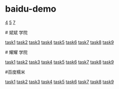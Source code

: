 # baidu-demo

<a href="https://jhf988.github.io/baidu-demo/4.html">4</a>
<a href="https://jhf988.github.io/baidu-demo/5.html">5</a>
<a href="https://jhf988.github.io/baidu-demo/7.html">7</a>

# 斌斌 学院

<a href="https://jhf988.github.io/baidu-demo/task1.html">task1</a>
<a href="https://jhf988.github.io/baidu-demo/task2.html">task2</a>
<a href="https://jhf988.github.io/baidu-demo/task3.html">task3</a>
<a href="https://jhf988.github.io/baidu-demo/task4.html">task4</a>
<a href="https://jhf988.github.io/baidu-demo/task5.html">task5</a>
<a href="https://jhf988.github.io/baidu-demo/task6.html">task6</a>
<a href="https://jhf988.github.io/baidu-demo/task7.html">task7</a>
<a href="https://jhf988.github.io/baidu-demo/task8.html">task8</a>
<a href="https://jhf988.github.io/baidu-demo/task9.html">task9</a>

# 耀耀 学院

<a href="https://jhf988.github.io/baidu-demo/yy/yy1.html">task1</a>
<a href="https://jhf988.github.io/baidu-demo/yy/yy2.html">task2</a>
<a href="https://jhf988.github.io/baidu-demo/yy/yy3.html">task3</a>
<a href="https://jhf988.github.io/baidu-demo/yy/yy4.html">task4</a>
<a href="https://jhf988.github.io/baidu-demo/yy/yy5.html">task5</a>
<a href="https://jhf988.github.io/baidu-demo/yy/yy6.html">task6</a>
<a href="https://jhf988.github.io/baidu-demo/yy/yy7.html">task7</a>
<a href="https://jhf988.github.io/baidu-demo/yy/yy8.html">task8</a>
<a href="https://jhf988.github.io/baidu-demo/yy/yy9.html">task9</a>

#百度糯米 

<a href="https://jhf988.github.io/baidu-demo/nm/nm1.html">task1</a>
<a href="https://jhf988.github.io/baidu-demo/nm/nm2.html">task2</a>
<a href="https://jhf988.github.io/baidu-demo/nm/nm3.html">task3</a>
<a href="https://jhf988.github.io/baidu-demo/nm/nm4.html">task4</a>
<a href="https://jhf988.github.io/baidu-demo/nm/nm5.html">task5</a>
<a href="https://jhf988.github.io/baidu-demo/nm/nm6.html">task6</a>
<a href="https://jhf988.github.io/baidu-demo/nm/nm7.html">task7</a>
<a href="https://jhf988.github.io/baidu-demo/nm/nm8.html">task8</a>
<a href="https://jhf988.github.io/baidu-demo/nm/nm9.html">task9</a>
